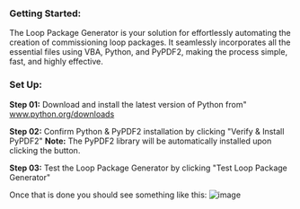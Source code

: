 ### Getting Started:
The Loop Package Generator is your solution for effortlessly automating the creation of commissioning loop packages. It seamlessly incorporates all the essential files using VBA, Python, and PyPDF2, making the process simple, fast, and highly effective.

### Set Up:
**Step 01:**
Download and install the latest version of Python from"
www.python.org/downloads

**Step 02:**
Confirm Python & PyPDF2 installation by clicking "Verify & Install PyPDF2"
**Note:** The PyPDF2 library will be automatically installed upon clicking the button.

**Step 03:**
Test the Loop Package Generator by clicking "Test Loop Package Generator"

Once that is done you should see something like this:
![image](https://github.com/mokhtarbendaho/Loop-Package-Generator/assets/143171867/58db72e4-67a1-429a-8683-41f3bc512a2a)

